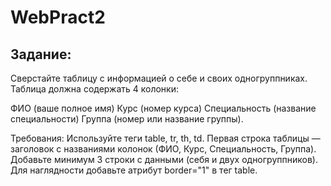 # WebPract2
## Задание:
Сверстайте таблицу с информацией о себе и своих одногруппниках. Таблица должна содержать 4 колонки:

ФИО (ваше полное имя)
Курс (номер курса)
Специальность (название специальности)
Группа (номер или название группы).

Требования:
Используйте теги table, tr, th, td.
Первая строка таблицы — заголовок с названиями колонок (ФИО, Курс, Специальность, Группа).
Добавьте минимум 3 строки с данными (себя и двух одногруппников).
Для наглядности добавьте атрибут border="1" в тег table.
